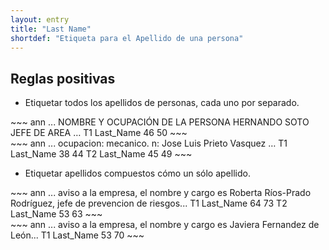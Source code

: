 ```yaml
---
layout: entry
title: "Last Name"
shortdef: "Etiqueta para el Apellido de una persona"
---
```


## Reglas positivas

* Etiquetar todos los apellidos de personas, cada uno por separado.


<div class="annotation-correct" markdown="1">
~~~ ann
... NOMBRE Y OCUPACIÓN DE LA PERSONA HERNANDO SOTO JEFE DE AREA …
T1 Last_Name 46 50 
~~~
</div>

<div class="annotation-correct" markdown="1">
~~~ ann
... ocupacion: mecanico. n: Jose Luis Prieto Vasquez …
T1 Last_Name 38 44 
T2 Last_Name 45 49 
~~~
</div>

* Etiquetar apellidos compuestos cómo un sólo apellido.

<div class="annotation-correct" markdown="1">
~~~ ann
... aviso a la empresa, el nombre y cargo es Roberta Ríos-Prado Rodríguez, jefe de prevencion de riesgos...
T1 Last_Name 64 73 
T2 Last_Name 53 63 
~~~
</div>

<div class="annotation-correct" markdown="1">
~~~ ann
... aviso a la empresa, el nombre y cargo es Javiera Fernandez de León...
T1 Last_Name 53 70 
~~~
</div>
